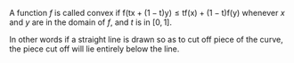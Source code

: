 A function $f$ is called convex if $\mathrm{f(tx+(1-t)y)} \leq \mathrm{tf(x)+(1-t)f(y)}$ 
whenever $x$ and $y$ are in the domain of $f$, and $t$ is in $[0,1]$.

In other words if a straight line is drawn so as to cut off piece of the
curve, the piece cut off will lie entirely below the line.

